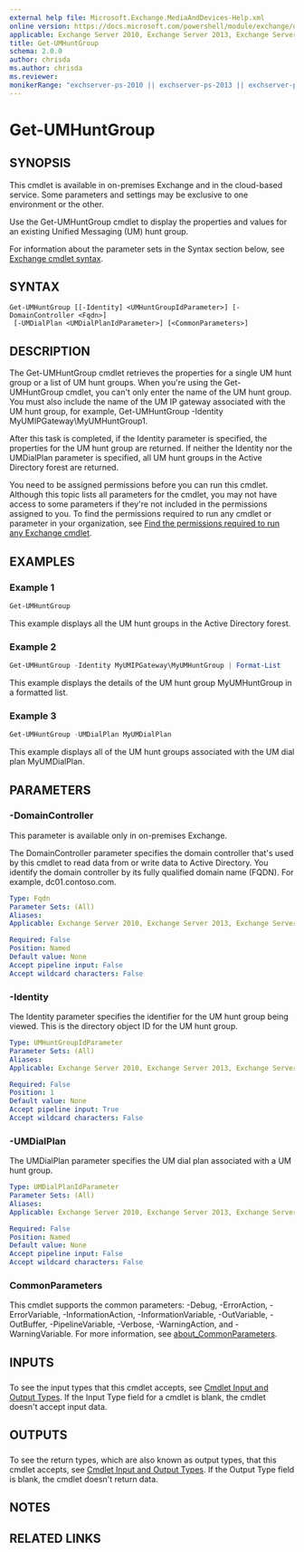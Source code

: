 ```yaml
---
external help file: Microsoft.Exchange.MediaAndDevices-Help.xml
online version: https://docs.microsoft.com/powershell/module/exchange/unified-messaging/get-umhuntgroup
applicable: Exchange Server 2010, Exchange Server 2013, Exchange Server 2016, Exchange Server 2019, Exchange Online
title: Get-UMHuntGroup
schema: 2.0.0
author: chrisda
ms.author: chrisda
ms.reviewer:
monikerRange: "exchserver-ps-2010 || exchserver-ps-2013 || exchserver-ps-2016 || exchserver-ps-2019 || exchonline-ps"
---
```


# Get-UMHuntGroup

## SYNOPSIS
This cmdlet is available in on-premises Exchange and in the cloud-based service. Some parameters and settings may be exclusive to one environment or the other.

Use the Get-UMHuntGroup cmdlet to display the properties and values for an existing Unified Messaging (UM) hunt group.

For information about the parameter sets in the Syntax section below, see [Exchange cmdlet syntax](https://docs.microsoft.com/powershell/exchange/exchange-server/exchange-cmdlet-syntax).

## SYNTAX

```
Get-UMHuntGroup [[-Identity] <UMHuntGroupIdParameter>] [-DomainController <Fqdn>]
 [-UMDialPlan <UMDialPlanIdParameter>] [<CommonParameters>]
```

## DESCRIPTION
The Get-UMHuntGroup cmdlet retrieves the properties for a single UM hunt group or a list of UM hunt groups. When you're using the Get-UMHuntGroup cmdlet, you can't only enter the name of the UM hunt group. You must also include the name of the UM IP gateway associated with the UM hunt group, for example, Get-UMHuntGroup -Identity MyUMIPGateway\\MyUMHuntGroup1.

After this task is completed, if the Identity parameter is specified, the properties for the UM hunt group are returned. If neither the Identity nor the UMDialPlan parameter is specified, all UM hunt groups in the Active Directory forest are returned.

You need to be assigned permissions before you can run this cmdlet. Although this topic lists all parameters for the cmdlet, you may not have access to some parameters if they're not included in the permissions assigned to you. To find the permissions required to run any cmdlet or parameter in your organization, see [Find the permissions required to run any Exchange cmdlet](https://docs.microsoft.com/powershell/exchange/exchange-server/find-exchange-cmdlet-permissions).

## EXAMPLES

### Example 1
```powershell
Get-UMHuntGroup
```

This example displays all the UM hunt groups in the Active Directory forest.

### Example 2
```powershell
Get-UMHuntGroup -Identity MyUMIPGateway\MyUMHuntGroup | Format-List
```

This example displays the details of the UM hunt group MyUMHuntGroup in a formatted list.

### Example 3
```powershell
Get-UMHuntGroup -UMDialPlan MyUMDialPlan
```

This example displays all of the UM hunt groups associated with the UM dial plan MyUMDialPlan.

## PARAMETERS

### -DomainController
This parameter is available only in on-premises Exchange.

The DomainController parameter specifies the domain controller that's used by this cmdlet to read data from or write data to Active Directory. You identify the domain controller by its fully qualified domain name (FQDN). For example, dc01.contoso.com.

```yaml
Type: Fqdn
Parameter Sets: (All)
Aliases:
Applicable: Exchange Server 2010, Exchange Server 2013, Exchange Server 2016, Exchange Server 2019

Required: False
Position: Named
Default value: None
Accept pipeline input: False
Accept wildcard characters: False
```

### -Identity
The Identity parameter specifies the identifier for the UM hunt group being viewed. This is the directory object ID for the UM hunt group.

```yaml
Type: UMHuntGroupIdParameter
Parameter Sets: (All)
Aliases:
Applicable: Exchange Server 2010, Exchange Server 2013, Exchange Server 2016, Exchange Server 2019, Exchange Online

Required: False
Position: 1
Default value: None
Accept pipeline input: True
Accept wildcard characters: False
```

### -UMDialPlan
The UMDialPlan parameter specifies the UM dial plan associated with a UM hunt group.

```yaml
Type: UMDialPlanIdParameter
Parameter Sets: (All)
Aliases:
Applicable: Exchange Server 2010, Exchange Server 2013, Exchange Server 2016, Exchange Server 2019, Exchange Online

Required: False
Position: Named
Default value: None
Accept pipeline input: False
Accept wildcard characters: False
```

### CommonParameters
This cmdlet supports the common parameters: -Debug, -ErrorAction, -ErrorVariable, -InformationAction, -InformationVariable, -OutVariable, -OutBuffer, -PipelineVariable, -Verbose, -WarningAction, and -WarningVariable. For more information, see [about_CommonParameters](https://go.microsoft.com/fwlink/p/?LinkID=113216).

## INPUTS

###  
To see the input types that this cmdlet accepts, see [Cmdlet Input and Output Types](https://go.microsoft.com/fwlink/p/?LinkId=616387). If the Input Type field for a cmdlet is blank, the cmdlet doesn't accept input data.

## OUTPUTS

###  
To see the return types, which are also known as output types, that this cmdlet accepts, see [Cmdlet Input and Output Types](https://go.microsoft.com/fwlink/p/?LinkId=616387). If the Output Type field is blank, the cmdlet doesn't return data.

## NOTES

## RELATED LINKS
